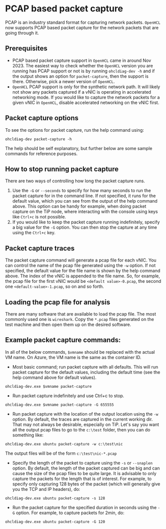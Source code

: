 # PCAP based packet capture
PCAP is an industry standard format for capturing network packets. `OpenHCL` now
supports PCAP based packet capture for the network packets that are going through it. 

## Prerequisites
* PCAP based packet capture support in `OpenHCL` came in around Nov 2023. The easiest
way to check whether the `OpenHCL` version you are running has PCAP support or not is by
running `ohcldiag-dev -h` and if the output shows an option for `packet-capture`, then
the support is there. Otherwise, pick a newer version of `OpenHCL`.
* `OpenHCL` PCAP support is only for the synthetic network path. It will likely not
show any packets captured if a vNIC is operating in accelerated networking mode. If you
would like to capture the network packets for a given vNIC in `OpenHCL`, disable
accelerated networking on the vNIC first.

## Packet capture options
To see the options for packet capture, run the help command using:
```
ohcldiag-dev packet-capture -h
```
The help should be self explanatory, but further below are some sample commands
for reference purposes.

## How to stop running packet capture
There are two ways of controlling how long the packet capture runs.
1. Use the `-G` or `--seconds` to specify for how many seconds to run the packet capture
for in the command line. If not specified, it runs for the default value, which you can
see from the output of the help command above. This option can be handy for example, when
doing packet capture on the TiP node, where interacting with the console using keys like
`Ctrl+c` is not possible.
2. If you would like to keep the packet capture running indefinitely, specify a big value
for the `-G` option. You can then stop the capture at any time using the `Ctrl+c` key.

## Packet capture traces
The packet capture command will generate a pcap file for each vNIC. You can control the
name of the pcap file generated using the `-w` option. If not specified, the default
value for the file name is shown by the help command above. The index of the vNIC is
appended to the file name. So, for example, the pcap file for the first vNIC would be
`<default value>-0.pcap`, the second one `<default-value>-1.pcap`, so on and so forth.

## Loading the pcap file for analysis
There are many software that are available to load the pcap file. The most commonly
used one is `wireshark`. Copy the `*.pcap` files generated on the test machine and then
open them up on the desired software.

## Example packet capture commands:
In all of the below commands, `$vmname` should be replaced with the actual VM name. On
Azure, the VM name is the same as the container ID.
* Most basic command; run packet capture with all defaults. This will run packet capture
for the default values, including the default time (see the help command above for
default values).
```
ohcldiag-dev.exe $vmname packet-capture
```

* Run packet capture indefinitely and use Ctrl+c to stop.
```
ohcldiag-dev.exe $vmname packet-capture -G 655555
```

* Run packet capture with the location of the output location using the `-w` option.
By default, the traces are captured in the current working dir. That may not always be
desirable, especially on TiP. Let's say you want all the output pcap files
to go to the `c:\test` folder, then you can do something like:
```
ohcldiag-dev.exe ubuntu packet-capture -w c:\test\nic
```
The output files will be of the form `c:\test\nic-*.pcap`

* Specify the length of the packet to capture using the `-s` or `--snaplen` option.
By default, the length of the packet captured can be big and can cause the size
of the pcap files to be quite large. It is advisable to only capture the packets
for the length that is of interest. For example, to specify only capturing 128 bytes
of the packet (which will generally give you the TCP and IP headers), do:
```
ohcldiag-dev.exe ubuntu packet-capture -s 128
```

* Run the packet capture for the specified duration in seconds using the `-G` option.
For example, to capture packets for 2min, do:
```
ohcldiag-dev.exe ubuntu packet-capture -G 120
```
